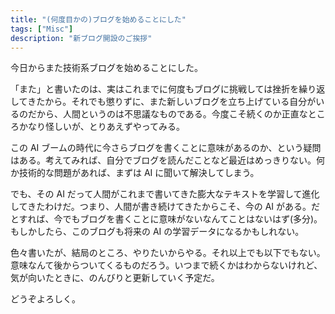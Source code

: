 ```yaml
---
title: "(何度目かの)ブログを始めることにした"
tags: ["Misc"]
description: "新ブログ開設のご挨拶"
---
```


今日からまた技術系ブログを始めることにした。

「また」と書いたのは、実はこれまでに何度もブログに挑戦しては挫折を繰り返してきたから。それでも懲りずに、また新しいブログを立ち上げている自分がいるのだから、人間というのは不思議なものである。今度こそ続くのか正直なところかなり怪しいが、とりあえずやってみる。

この AI ブームの時代に今さらブログを書くことに意味があるのか、という疑問はある。考えてみれば、自分でブログを読んだことなど最近はめっきりない。何か技術的な問題があれば、まずは AI に聞いて解決してしまう。

でも、その AI だって人間がこれまで書いてきた膨大なテキストを学習して進化してきたわけだ。つまり、人間が書き続けてきたからこそ、今の AI がある。だとすれば、今でもブログを書くことに意味がないなんてことはないはず(多分)。もしかしたら、このブログも将来の AI の学習データになるかもしれない。

色々書いたが、結局のところ、やりたいからやる。それ以上でも以下でもない。意味なんて後からついてくるものだろう。いつまで続くかはわからないけれど、気が向いたときに、のんびりと更新していく予定だ。

どうぞよろしく。
